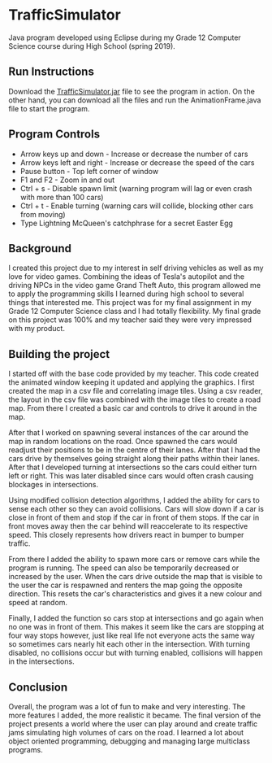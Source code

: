 # TrafficSimulator
Java program developed using Eclipse during my Grade 12 Computer Science course during High School (spring 2019).

## Run Instructions
Download the [TrafficSimulator.jar](https://github.com/justinbauer-1/TrafficSimulator/blob/master/TrafficSimulator.jar) file to see the program in action. On the other hand, you can download all the files and run the AnimationFrame.java file to start the program.

## Program Controls
* Arrow keys up and down - Increase or decrease the number of cars
* Arrow keys left and right - Increase or decrease the speed of the cars
* Pause button - Top left corner of window
* F1 and F2 - Zoom in and out
* Ctrl + s - Disable spawn limit (warning program will lag or even crash with more than 100 cars) 
* Ctrl + t - Enable turning (warning cars will collide, blocking other cars from moving) 
* Type Lightning McQueen's catchphrase for a secret Easter Egg

## Background
I created this project due to my interest in self driving vehicles as well as my love for video games. Combining the ideas of Tesla's autopilot and the driving NPCs in the video game Grand Theft Auto, this program allowed me to apply the programming skills I learned during high school to several things that interested me. This project was for my final assignment in my Grade 12 Computer Science class and I had totally flexibility. My final grade on this project was 100% and my teacher said they were very impressed with my product.

## Building the project
I started off with the base code provided by my teacher. This code created the animated window keeping it updated and applying the graphics. I first created the map in a csv file and correlating image tiles. Using a csv reader, the layout in the csv file was combined with the image tiles to create a road map. From there I created a basic car and controls to drive it around in the map. 

After that I worked on spawning several instances of the car around the map in random locations on the road. Once spawned the cars would readjust their positions to be in the centre of their lanes. After that I had the cars drive by themselves going straight along their paths within their lanes. After that I developed turning at intersections so the cars could either turn left or right. This was later disabled since cars would often crash causing blockages in intersections. 

Using modified collision detection algorithms, I added the ability for cars to sense each other so they can avoid collisions. Cars will slow down if a car is close in front of them and stop if the car in front of them stops. If the car in front moves away then the car behind will reaccelerate to its respective speed. This closely represents how drivers react in bumper to bumper traffic. 

From there I added the ability to spawn more cars or remove cars while the program is running. The speed can also be temporarily decreased or increased by the user. When the cars drive outside the map that is visible to the user the car is respawned and renters the map going the opposite direction. This resets the car's characteristics and gives it a new colour and speed at random. 

Finally, I added the function so cars stop at intersections and go again when no one was in front of them. This makes it seem like the cars are stopping at four way stops however, just like real life not everyone acts the same way so sometimes cars nearly hit each other in the intersection. With turning disabled, no collisions occur but with turning enabled, collisions will happen in the intersections. 

## Conclusion
Overall, the program was a lot of fun to make and very interesting. The more features I added, the more realistic it became. The final version of the project presents a world where the user can play around and create traffic jams simulating high volumes of cars on the road. I learned a lot about object oriented programming, debugging and managing large multiclass programs.
